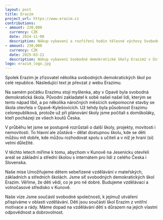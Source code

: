 ```yaml
---
layout: post
title: Erazim
project_url: https://www.erazim.cz
contributions:
- amount: 230,000
  currency: CZK
  date: 2024-11-08
  description: Nákup vybavení a rozříření hodin tělesné výchovy Svobodné demokratické školy Erazim1 v Opavě
- amount: 230,000
  currency: CZK
  date: 2025-03-21
  description: Nákup vybavení Svobodné demokratické školy Erazim2 v Ústí nad Labem
logo: erazim_logo.jpg
---
```



Spolek Erazim je zřizovatel několika svobodných demokratických škol po celé republice. Následující text je převzat z webu Erazimu.

Na samém počátku Erazimu stojí myšlenka, aby v Opavě byla svobodná demokratická škola. Původní zakladatel k sobě našel našel lidi, kterým se tento nápad líbil, a po několika náročných měsících svépomocné stavby se škola otevřela v Opavě-Kylešovicích. Už tehdy byla působnost Erazimu celorepubliková, protože už při plánování školy jsme počítali s domškoláky, kteří pocházejí ze všech koutů Česka.

V průběhu let jsme se postupně rozrůstali o další školy, projekty, movitosti i nemovitosti. To hlavní ale zůstává – dělat dostupnou školu, kde se děti můžou mít dobře, kde můžou rozhodovat spolu s učiteli a v níž je hraní (si) velmi důležité.

V těchto letech míříme k tomu, abychom v Kunově na Jesenicku otevřeli areál se základní a střední školou s internátem pro lidi z celého Česka i Slovenska.

Naše mise
Umožňujeme dětem sebeřízené vzdělávání v mateřských, základních a středních školách. Jsme síť svobodných demokratických škol Erazim. Věříme, že děti vědí, co je pro ně dobré. Budujeme vzdělávací a volnočasové středisko v Kunově.

Naše vize
Jsme součástí svobodné společnosti, k jejímuž utváření přispíváme v oblasti vzdělávání. Děti jsou součástí škol Erazim z vnitřní motivace a rády. Máme dopad na vzdělávání dětí s důrazem na jejich vlastní odpovědnost a dobrovolnost.

